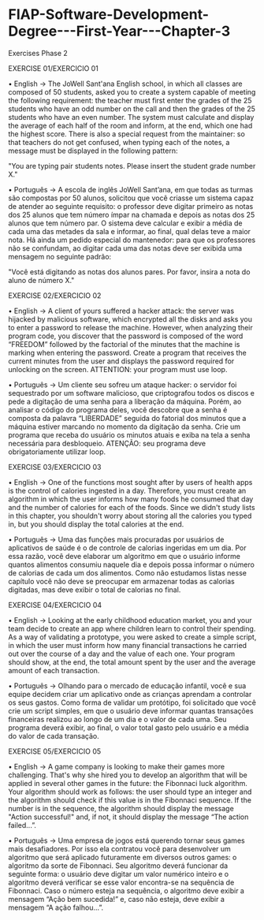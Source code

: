 # FIAP-Software-Development-Degree---First-Year---Chapter-3
Exercises Phase 2

EXERCISE 01/EXERCICIO 01

•	English -> The JoWell Sant'ana English school, in which all classes are composed of 50 students, asked you to create a system capable of meeting the following requirement: the teacher must first enter the grades of the 25 students who have an odd number on the call and then the grades of the 25 students who have an even number. The system must calculate and display the average of each half of the room and inform, at the end, which one had the highest score. There is also a special request from the maintainer: so that teachers do not get confused, when typing each of the notes, a message must be displayed in the following pattern:

"You are typing pair students notes. Please insert the student grade number X."

•	Português -> A escola de inglês JoWell Sant’ana, em que todas as turmas são compostas por 50 alunos, solicitou que você criasse um sistema capaz de atender ao seguinte requisito: o professor deve digitar primeiro as notas dos 25 alunos que tem número ímpar na chamada e depois as notas dos 25 alunos que tem número par. O sistema deve calcular e exibir a média de cada uma das metades da sala e informar, ao final, qual delas teve a maior nota. Há ainda um pedido especial do mantenedor: para que os professores não se confundam, ao digitar cada uma das notas deve ser exibida uma mensagem no seguinte padrão:

"Você está digitando as notas dos alunos pares. Por favor, insira a nota do aluno de número X."


EXERCISE 02/EXERCICIO 02

•	English -> A client of yours suffered a hacker attack: the server was hijacked by malicious software, which encrypted all the disks and asks you to enter a password to release the machine. However, when analyzing their program code, you discover that the password is composed of the word “FREEDOM” followed by the factorial of the minutes that the machine is marking when entering the password. Create a program that receives the current minutes from the user and displays the password required for unlocking on the screen. ATTENTION: your program must use loop.

•	Português -> Um cliente seu sofreu um ataque hacker: o servidor foi sequestrado por um software malicioso, que criptografou todos os discos e pede a digitação de uma senha para a liberação da máquina. Porém, ao analisar o código do programa deles, você descobre que a senha é composta da palavra “LIBERDADE” seguida do fatorial dos minutos que a máquina estiver marcando no momento da digitação da senha. Crie um programa que receba do usuário os minutos atuais e exiba na tela a senha necessária para desbloqueio. ATENÇÃO: seu programa deve obrigatoriamente utilizar loop.


EXERCISE 03/EXERCICIO 03

•	English -> One of the functions most sought after by users of health apps is the control of calories ingested in a day. Therefore,
you must create an algorithm in which the user informs how many foods he consumed that day and the number of calories for each of the foods. Since we didn't study lists in this chapter, you shouldn't worry about storing all the calories you typed in, but you should display the total calories at the end.

•	Português -> Uma das funções mais procuradas por usuários de aplicativos de saúde é o de controle de calorias ingeridas em um dia. Por essa razão,
você deve elaborar um algoritmo em que o usuário informe quantos alimentos consumiu naquele dia e depois possa informar o número de calorias de cada um dos alimentos. Como não estudamos listas nesse capítulo você não deve se preocupar em armazenar todas as calorias digitadas, mas deve exibir o total de calorias no final.


EXERCISE 04/EXERCICIO 04

•	English -> Looking at the early childhood education market, you and your team decide to create an app where children learn to control their spending. As a way of validating a prototype, you were asked to create a simple script, in which the user must inform how many financial transactions he carried out over the course of a day and the value of each one. Your program should show, at the end, the total amount spent by the user and the average amount of each transaction.

•	Português -> Olhando para o mercado de educação infantil, você e sua equipe decidem criar um aplicativo onde as crianças aprendam a controlar os seus gastos. Como forma de validar um protótipo, foi solicitado que você crie um script simples, em que o usuário deve informar quantas transações financeiras realizou ao longo de um dia e o valor de cada uma. Seu programa deverá exibir, ao final, o valor total gasto pelo usuário e a média do valor de cada transação.


EXERCISE 05/EXERCICIO 05

•	English -> A game company is looking to make their games more challenging. That's why she hired you to develop an algorithm that will be applied in several other games in the future: the Fibonnaci luck algorithm. Your algorithm should work as follows: the user should type an integer and the algorithm should check if this value is in the Fibonnaci sequence. If the number is in the sequence, the algorithm should display the message "Action successful!" and, if not, it should display the message “The action failed...”.

•	Português -> Uma empresa de jogos está querendo tornar seus games mais desafiadores. Por isso ela contratou você para desenvolver um algoritmo que será aplicado futuramente em diversos outros games: o algoritmo da sorte de Fibonnaci. Seu algoritmo deverá funcionar da seguinte forma: o usuário deve digitar um valor numérico inteiro e o algoritmo deverá verificar se esse valor encontra-se na sequência de Fibonnaci. Caso o número esteja na sequência, o algoritmo deve exibir a mensagem “Ação bem sucedida!” e, caso não esteja, deve exibir a mensagem “A ação falhou...”.


